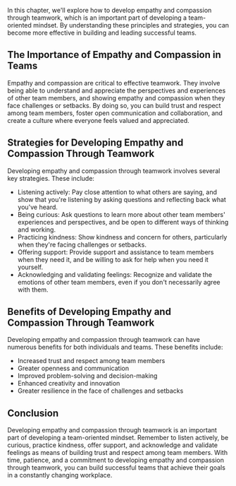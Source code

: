 
In this chapter, we'll explore how to develop empathy and compassion through teamwork, which is an important part of developing a team-oriented mindset. By understanding these principles and strategies, you can become more effective in building and leading successful teams.

The Importance of Empathy and Compassion in Teams
-------------------------------------------------

Empathy and compassion are critical to effective teamwork. They involve being able to understand and appreciate the perspectives and experiences of other team members, and showing empathy and compassion when they face challenges or setbacks. By doing so, you can build trust and respect among team members, foster open communication and collaboration, and create a culture where everyone feels valued and appreciated.

Strategies for Developing Empathy and Compassion Through Teamwork
-----------------------------------------------------------------

Developing empathy and compassion through teamwork involves several key strategies. These include:

* Listening actively: Pay close attention to what others are saying, and show that you're listening by asking questions and reflecting back what you've heard.
* Being curious: Ask questions to learn more about other team members' experiences and perspectives, and be open to different ways of thinking and working.
* Practicing kindness: Show kindness and concern for others, particularly when they're facing challenges or setbacks.
* Offering support: Provide support and assistance to team members when they need it, and be willing to ask for help when you need it yourself.
* Acknowledging and validating feelings: Recognize and validate the emotions of other team members, even if you don't necessarily agree with them.

Benefits of Developing Empathy and Compassion Through Teamwork
--------------------------------------------------------------

Developing empathy and compassion through teamwork can have numerous benefits for both individuals and teams. These benefits include:

* Increased trust and respect among team members
* Greater openness and communication
* Improved problem-solving and decision-making
* Enhanced creativity and innovation
* Greater resilience in the face of challenges and setbacks

Conclusion
----------

Developing empathy and compassion through teamwork is an important part of developing a team-oriented mindset. Remember to listen actively, be curious, practice kindness, offer support, and acknowledge and validate feelings as means of building trust and respect among team members. With time, patience, and a commitment to developing empathy and compassion through teamwork, you can build successful teams that achieve their goals in a constantly changing workplace.
